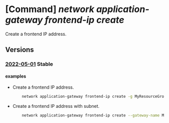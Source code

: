 # [Command] _network application-gateway frontend-ip create_

Create a frontend IP address.

## Versions

### [2022-05-01](/Resources/mgmt-plane/L3N1YnNjcmlwdGlvbnMve30vcmVzb3VyY2Vncm91cHMve30vcHJvdmlkZXJzL21pY3Jvc29mdC5uZXR3b3JrL2FwcGxpY2F0aW9uZ2F0ZXdheXMve30=/2022-05-01.xml) **Stable**

<!-- mgmt-plane /subscriptions/{}/resourcegroups/{}/providers/microsoft.network/applicationgateways/{} 2022-05-01 properties.frontendIPConfigurations[] -->

#### examples

- Create a frontend IP address.
    ```bash
        network application-gateway frontend-ip create -g MyResourceGroup --gateway-name MyAppGateway -n MyFrontendIp --public-ip-address MyPublicIpAddress
    ```

- Create a frontend IP address with subnet.
    ```bash
        network application-gateway frontend-ip create --gateway-name MyAppGateway --name MyFrontendIp --private-ip-address 10.10.10.50 --resource-group MyResourceGroup --subnet MySubnet --vnet-name MyVnet
    ```
